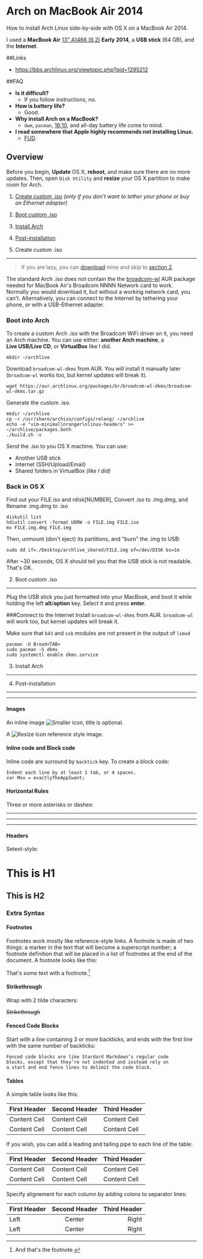# Arch on MacBook Air 2014
How to install Arch Linux side-by-side with OS X on a MacBook Air 2014.

I used a **MacBook Air** [13" A1466 (6,2)](https://en.wikipedia.org/wiki/MacBook_Air#Specifications) **Early 2014**, a **USB stick** (64 GB), and the **Internet**.

##Links
- https://bbs.archlinux.org/viewtopic.php?pid=1295212

##FAQ
- **Is it difficult?**
  - If you follow instructions, no.
- **How is battery life?**
  - Good.
- **Why install Arch on a MacBook?**
  - `dwm`, `pacman`, [16:10](https://en.wikipedia.org/wiki/16:10), and all-day battery life come to mind.
- **I read somewhere that Apple highly recommends not installing Linux.**
  - [FUD](https://en.wikipedia.org/wiki/Fear,_uncertainty_and_doubt).

## Overview
Before you begin, **Update** OS X, **reboot**, and make sure there are no more updates. Then, open `Disk Utility` and **resize** your OS X partition to make room for Arch.

1. [Create custom .iso](#1-create-custom-iso) _(only if you don't want to tether your phone or buy an Ethernet adapter)_
2. [Boot custom .iso](#2-boot-custom-iso)
3. [Install Arch](#3-install-arch)
4. [Post-installation](#4-post-installation)

1. Create custom .iso
---------------------
>If you are lazy, you can [download]() mine and skip to [section 2](#2-boot-custom-iso).

The standard Arch .iso does not contain the the [broadcom-wl](https://aur.archlinux.org/packages/broadcom-wl) AUR package needed for MacBook Air's Broadcom NNNN Network card to work. Normally you would download it, but without a working network card, you can't. Alternatively, you can connect to the Internet by tethering your phone, or with a USB-Ethernet adapter.

### Boot into Arch
To create a custom Arch .iso with the Broadcom WiFi driver on it, you need an Arch machine. You can use either: **another Arch machine**, a **Live USB/Live CD**, or **VirtualBox** like I did.

    mkdir ~/archlive

Download `broadcom-wl-dkms` from AUR. You will install it manually later (`broadcom-wl` works too, but kernel updates will break it).

    wget https://aur.archlinux.org/packages/br/broadcom-wl-dkms/broadcom-wl-dkms.tar.gz

Generate the custom .iso.
    
    mkdir ~/archlive
    cp -r /usr/share/archiso/configs/releng/ ~/archlive
    echo -e "vim-minimal\nranger\nlinux-headers" >> ~/archlive/packages.both
    ./build.sh -v

Send the .iso to you OS X machine. You can use:

- Another USB stick
- Internet (SSH/Upload/Email)
- Shared folders in VirtualBox _(like I did)_

### Back in OS X
Find out your FILE.iso and rdisk[NUMBER], Convert .iso to .img.dmg, and Rename .img.dmg to .iso

    diskutil list
    hdiutil convert -format UDRW -o FILE.img FILE.iso
    mv FILE.img.dmg FILE.img
    
Then, unmount (don't eject) its partitions, and "burn" the .img to USB:

    sudo dd if=./Desktop/archlive_shared/FILE.img of=/dev/DISK bs=1m
    
After ~30 seconds, OS X should tell you that the USB stick is not readable. That's OK.


2. Boot custom .iso
-------------------
Plug the USB stick you just formatted into your MacBook, and boot it while holding the left **alt**/**option** key. Select it and press **enter**.

###Connect to the Internet
Install `broadcom-wl-dkms` from AUR. `broadcom-wl` will work too, but kernel updates will break it.

Make sure that `b43` and `ssb` modules are not present in the output of `lsmod`

    pacman -U Broad<TAB>
    sudo pacman -S dkms
    sudo systemctl enable dkms.service


3. Install Arch
---------------

4. Post-installation
--------------------

---

#### Images

An inline image ![Smaller icon](http://smallerapp.com/favicon.ico "Title here"), title is optional.

A ![Resize icon][2] reference style image.

[2]: http://resizesafari.com/favicon.ico "Title"

#### Inline code and Block code

Inline code are surround by `backtick` key. To create a block code:

    Indent each line by at least 1 tab, or 4 spaces.
    var Mou = exactlyTheAppIwant; 


#### Horizontal Rules

Three or more asterisks or dashes:

***

---

- - - -

#### Headers

Setext-style:

This is H1
==========

This is H2
----------


### Extra Syntax

#### Footnotes

Footnotes work mostly like reference-style links. A footnote is made of two things: a marker in the text that will become a superscript number; a footnote definition that will be placed in a list of footnotes at the end of the document. A footnote looks like this:

That's some text with a footnote.[^1]

[^1]: And that's the footnote.


#### Strikethrough

Wrap with 2 tilde characters:

~~Strikethrough~~


#### Fenced Code Blocks

Start with a line containing 3 or more backticks, and ends with the first line with the same number of backticks:

```
Fenced code blocks are like Stardard Markdown’s regular code
blocks, except that they’re not indented and instead rely on
a start and end fence lines to delimit the code block.
```

#### Tables

A simple table looks like this:

First Header | Second Header | Third Header
------------ | ------------- | ------------
Content Cell | Content Cell  | Content Cell
Content Cell | Content Cell  | Content Cell

If you wish, you can add a leading and tailing pipe to each line of the table:

| First Header | Second Header | Third Header |
| ------------ | ------------- | ------------ |
| Content Cell | Content Cell  | Content Cell |
| Content Cell | Content Cell  | Content Cell |

Specify alignement for each column by adding colons to separator lines:

First Header | Second Header | Third Header
:----------- | :-----------: | -----------:
Left         | Center        | Right
Left         | Center        | Right
